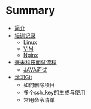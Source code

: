 # Summary

* [简介](README.md)
* [培训记录](internshiptraining.md)
  * [Linux](internshiptraining/linux.md)
  * [VIM](internshiptraining/vim.md)
  * [Nginx](internshiptraining/nginx.md)
* [毫末科技面试流程](haomointerview.md)
  * [JAVA面试](haomointerview/content.md)
* [学习Git](xue-xi-git.md)
  * 如何删除项目
  * 多个ssh\_key的生成与使用
  * 常用命令清单




